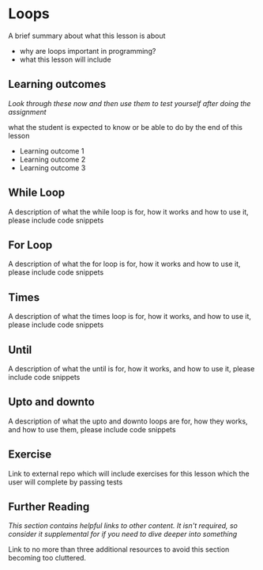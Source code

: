 # Loops
A brief summary about what this lesson is about
* why are loops important in programming?
* what this lesson will include

## Learning outcomes
*Look through these now and then use them to test yourself after doing the assignment*

what the student is expected to know or be able to do by the end of this lesson

* Learning outcome 1
* Learning outcome 2
* Learning outcome 3

## While Loop
A description of what the while loop is for, how it works and how to use it, please include code snippets

## For Loop
A description of what the for loop is for, how it works and how to use it, please include code snippets

## Times
A description of what the times loop is for, how it works, and how to use it, please include code snippets

## Until
A description of what the until is for, how it works, and how to use it, please include code snippets

## Upto and downto
A description of what the upto and downto loops are for, how they works, and how to use them, please include code snippets

## Exercise
Link to external repo which will include exercises for this lesson which the user will complete by passing tests

## Further Reading
*This section contains helpful links to other content. It isn't required, so consider it supplemental for if you need to dive deeper into something*

Link to no more than three additional resources to avoid this section becoming too cluttered.
